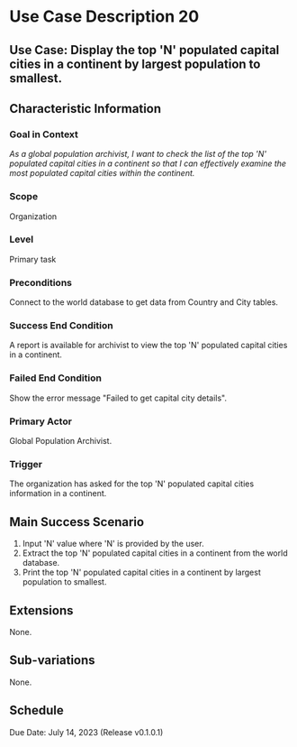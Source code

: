 # Use Case Description 20

## Use Case: Display the top 'N' populated capital cities in a continent by largest population to smallest. 

## Characteristic Information

### Goal in Context
*As a global population archivist, I want to check the list of the top 'N' populated capital cities in a continent so that I can effectively examine the most populated capital cities within the continent.*

### Scope
Organization

### Level
Primary task

### Preconditions
Connect to the world database to get data from Country and City tables.

### Success End Condition
A report is available for archivist to view the top 'N' populated capital cities in a continent. 

### Failed End Condition
Show the error message "Failed to get capital city details". 

### Primary Actor
Global Population Archivist. 

### Trigger
The organization has asked for the top 'N' populated capital cities information in a continent.

## Main Success Scenario
1. Input 'N' value where 'N' is provided by the user. 
2. Extract the top 'N' populated capital cities in a continent from the world database. 
2. Print the top 'N' populated capital cities in a continent by largest population to smallest.  

## Extensions
None.

## Sub-variations
None.

## Schedule
Due Date: July 14, 2023 (Release v0.1.0.1)

